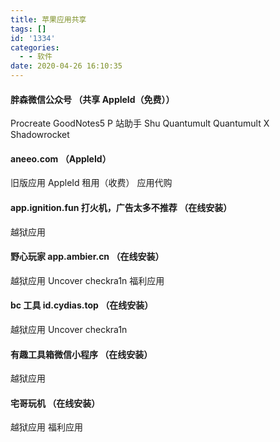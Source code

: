```yaml
---
title: 苹果应用共享
tags: []
id: '1334'
categories:
  - - 软件
date: 2020-04-26 16:10:35
---
```


#### 胖森微信公众号 （共享 AppleId（免费））

Procreate
GoodNotes5
P 站助手
Shu
Quantumult
Quantumult X
Shadowrocket

#### aneeo.com （AppleId）

旧版应用
AppleId 租用（收费）
应用代购

#### app.ignition.fun 打火机，广告太多不推荐 （在线安装）

越狱应用

#### 野心玩家 app.ambier.cn （在线安装）

越狱应用 Uncover checkra1n
福利应用

#### bc 工具 id.cydias.top （在线安装）

越狱应用 Uncover checkra1n

#### 有趣工具箱微信小程序 （在线安装）

越狱应用

#### 宅哥玩机 （在线安装）

越狱应用
福利应用
